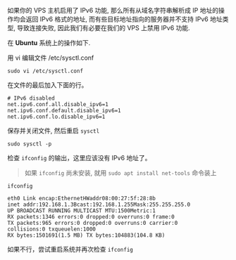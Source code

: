 如果你的 VPS 主机启用了 IPv6 功能, 那么所有从域名字符串解析成 IP 地址的操作均会返回 IPv6 格式的地址, 
而有些目标地址指向的服务器并不支持 IPv6 地址类型, 导致连接失败, 因此我们有必要在我们的 VPS 上禁用 IPv6 功能.

在 **Ubuntu** 系统上的操作如下.

用 vi 编辑文件 /etc/sysctl.conf
```
sudo vi /etc/sysctl.conf
```

在文件的最后加入下面的行。
```
# IPv6 disabled
net.ipv6.conf.all.disable_ipv6=1
net.ipv6.conf.default.disable_ipv6=1
net.ipv6.conf.lo.disable_ipv6=1
```

保存并关闭文件, 然后重启 `sysctl`
```
sudo sysctl -p
```

检查 `ifconfig` 的输出，这里应该没有 IPv6 地址了。
> 如果 `ifconfig` 尚未安装, 就用 `sudo apt install net-tools` 命令装上

```
ifconfig
```
```
eth0 Link encap:EthernetHWaddr08:00:27:5f:28:8b
inet addr:192.168.1.3Bcast:192.168.1.255Mask:255.255.255.0
UP BROADCAST RUNNING MULTICAST MTU:1500Metric:1
RX packets:1346 errors:0 dropped:0 overruns:0 frame:0
TX packets:965 errors:0 dropped:0 overruns:0 carrier:0
collisions:0 txqueuelen:1000
RX bytes:1501691(1.5 MB) TX bytes:104883(104.8 KB)
```

如果不行，尝试重启系统并再次检查 `ifconfig`
